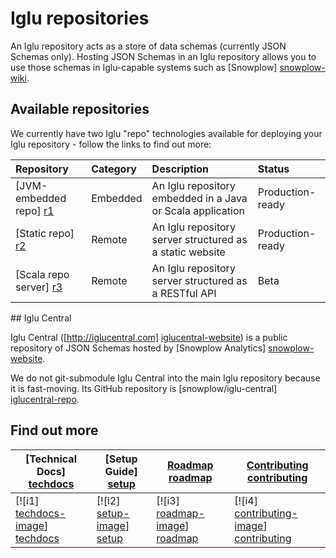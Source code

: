 # Iglu repositories

An Iglu repository acts as a store of data schemas (currently JSON Schemas only). Hosting JSON Schemas in an Iglu repository allows you to use those schemas in Iglu-capable systems such as [Snowplow] [snowplow-wiki].

## Available repositories

We currently have two Iglu "repo" technologies available for deploying your Iglu repository - follow the links to find out more:

| **Repository**           | **Category** | **Description**                                            | **Status**       |
|:-------------------------|:-------------|:-----------------------------------------------------------|:-----------------|
| [JVM-embedded repo] [r1] | Embedded     | An Iglu repository embedded in a Java or Scala application | Production-ready |
| [Static repo] [r2]       | Remote       | An Iglu repository server structured as a static website   | Production-ready |
| [Scala repo server] [r3] | Remote       | An Iglu repository server structured as a RESTful API      | Beta             |

<a name="iglu-central" />
## Iglu Central

Iglu Central ([http://iglucentral.com] [iglucentral-website]) is a public repository of JSON Schemas hosted by [Snowplow Analytics] [snowplow-website].

We do not git-submodule Iglu Central into the main Iglu repository because it is fast-moving. Its GitHub repository is [snowplow/iglu-central] [iglucentral-repo].

## Find out more

| **[Technical Docs] [techdocs]**     | **[Setup Guide] [setup]**     | **[Roadmap] [roadmap]**           | **[Contributing] [contributing]**           |
|-------------------------------------|-------------------------------|-----------------------------------|---------------------------------------------|
| [![i1] [techdocs-image]] [techdocs] | [![i2] [setup-image]] [setup] | [![i3] [roadmap-image]] [roadmap] | [![i4] [contributing-image]] [contributing] |

[snowplow-wiki]: https://github.com/snowplow/snowplow/wiki

[r1]: ./jvm-embedded-repo
[r2]: ./static-repo
[r3]: ./scala-repo-server

[iglucentral-website]: http://iglucentral.com/
[iglucentral-repo]: https://github.com/snowplow/iglu-central
[snowplow-website]: http://snowplowanalytics.com

[techdocs-image]: https://d3i6fms1cm1j0i.cloudfront.net/github/images/techdocs.png
[setup-image]: https://d3i6fms1cm1j0i.cloudfront.net/github/images/setup.png
[roadmap-image]: https://d3i6fms1cm1j0i.cloudfront.net/github/images/roadmap.png
[contributing-image]: https://d3i6fms1cm1j0i.cloudfront.net/github/images/contributing.png

[techdocs]: https://github.com/snowplow/iglu/wiki/Iglu-repositories
[setup]: https://github.com/snowplow/iglu/wiki/Setting-up-an-Iglu-repository
[roadmap]: https://github.com/snowplow/iglu/wiki/Product-roadmap
[contributing]: https://github.com/snowplow/iglu/wiki/Contributing
